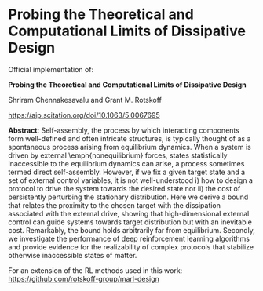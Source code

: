 # Probing the Theoretical and Computational Limits of Dissipative Design


Official implementation of:  

**Probing the Theoretical and Computational Limits of Dissipative Design**

Shriram Chennakesavalu and Grant M. Rotskoff

https://aip.scitation.org/doi/10.1063/5.0067695


**Abstract**: Self-assembly, the process by which interacting components form well-defined and often intricate structures, is typically thought of as a spontaneous process arising from equilibrium dynamics. When a system is driven by external \emph{nonequilibrium} forces, states statistically inaccessible to the equilibrium dynamics can arise, a process sometimes termed direct self-assembly. However, if we fix a given target state and a set of external control variables, it is not well-understood i) how to design a protocol to drive the system towards the desired state nor ii) the cost of persistently perturbing the stationary distribution. Here we derive a bound that relates the proximity to the chosen target with the dissipation associated with the external drive, showing that high-dimensional external control can guide systems towards target distribution but with an inevitable cost. Remarkably, the bound holds arbitrarily far from equilibrium. Secondly, we investigate the performance of deep reinforcement learning algorithms and provide evidence for the realizability of complex protocols that stabilize otherwise inaccessible states of matter.

For an extension of the RL methods used in this work:
https://github.com/rotskoff-group/marl-design
